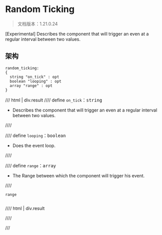 # Random Ticking

> 文档版本：1.21.0.24

[Experimental] Describes the component that will trigger an even at a regular interval between two values.

## 架构

```mcschema
random_ticking:
{
  string "on_tick" : opt
  boolean "looping" : opt
  array "range" : opt
}

```

/// html | div.result
//// define
`on_tick`：<samp>string</samp>

- Describes the component that will trigger an even at a regular interval between two values.


////


//// define
`looping`：<samp>boolean</samp>

- Does the event loop.


////


//// define
`range`：<samp>array</samp>

- The Range between which the component will trigger his event.


////

<div class="language-text highlight"><span class="filename"><code>range</code></span><pre id="__code_1"><span></span></pre></div>

//// html | div.result

////


///


